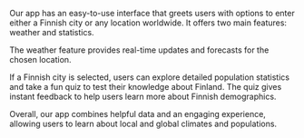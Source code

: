 Our app has an easy-to-use interface that greets users with options to enter either a Finnish city or any location worldwide. It offers two main features: weather and statistics.

The weather feature provides real-time updates and forecasts for the chosen location.

If a Finnish city is selected, users can explore detailed population statistics and take a fun quiz to test their knowledge about Finland. The quiz gives instant feedback to help users learn more about Finnish demographics.

Overall, our app combines helpful data and an engaging experience, allowing users to learn about local and global climates and populations.
